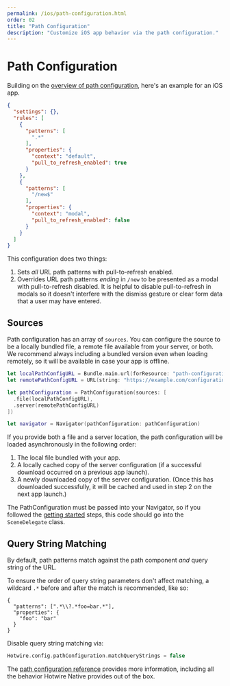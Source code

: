 ```yaml
---
permalink: /ios/path-configuration.html
order: 02
title: "Path Configuration"
description: "Customize iOS app behavior via the path configuration."
---
```


# Path Configuration

Building on the [overview of path configuration](/overview/path-configuration), here's an example for an iOS app.

```json
{
  "settings": {},
  "rules": [
    {
      "patterns": [
        ".*"
      ],
      "properties": {
        "context": "default",
        "pull_to_refresh_enabled": true
      }
    },
    {
      "patterns": [
        "/new$"
      ],
      "properties": {
        "context": "modal",
        "pull_to_refresh_enabled": false
      }
    }
  ]
}
```

This configuration does two things:

1. Sets *all* URL path patterns with pull-to-refresh enabled.
1. Overrides URL path patterns *ending* in `/new` to be presented as a modal with pull-to-refresh disabled. It is helpful to disable pull-to-refresh in modals so it doesn't interfere with the dismiss gesture or clear form data that a user may have entered.

## Sources

Path configuration has an array of `sources`. You can configure the source to be a locally bundled file, a remote file available from your server, or both. We recommend always including a bundled version even when loading remotely, so it will be available in case your app is offline.

```swift
let localPathConfigURL = Bundle.main.url(forResource: "path-configuration", withExtension: "json")!
let remotePathConfigURL = URL(string: "https://example.com/configurations/ios_v1.json")!

let pathConfiguration = PathConfiguration(sources: [
  .file(localPathConfigURL),
  .server(remotePathConfigURL)
])

let navigator = Navigator(pathConfiguration: pathConfiguration)
```

If you provide both a file and a server location, the path configuration will be loaded asynchronously in the following order:
1. The local file bundled with your app.
2. A locally cached copy of the server configuration (if a successful download occurred on a previous app launch).
3. A newly downloaded copy of the server configuration. (Once this has downloaded successfully, it will be cached and used in step 2 on the next app launch.) 

The PathConfiguration must be passed into your Navigator, so if you followed the [getting started](/ios/getting-started) steps, this code should go into the `SceneDelegate` class.

## Query String Matching

By default, path patterns match against the path component *and* query string of the URL.

To ensure the order of query string parameters don't affect matching, a wildcard `.*` before and after the match is recommended, like so:

```
{
  "patterns": [".*\\?.*foo=bar.*"],
  "properties": {
    "foo": "bar"
  }
}
```

Disable query string matching via:

```swift
Hotwire.config.pathConfiguration.matchQueryStrings = false
```

The [path configuration reference](/reference/path-configuration) provides more information, including all the behavior Hotwire Native provides out of the box.
